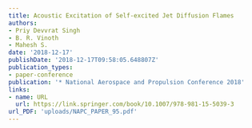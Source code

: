 ```yaml
---
title: Acoustic Excitation of Self-excited Jet Diffusion Flames
authors:
- Priy Devvrat Singh
- B. R. Vinoth
- Mahesh S.
date: '2018-12-17'
publishDate: '2018-12-17T09:58:05.648807Z'
publication_types:
- paper-conference
publication: '* National Aerospace and Propulsion Conference 2018'
links:
- name: URL
  url: https://link.springer.com/book/10.1007/978-981-15-5039-3
url_PDF: 'uploads/NAPC_PAPER_95.pdf'
---
```

